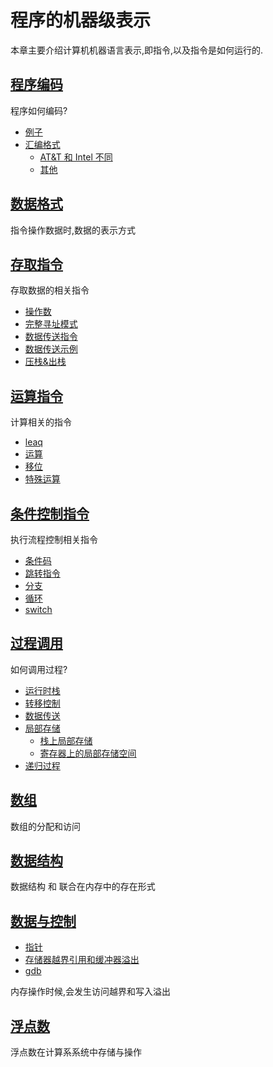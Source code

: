# 程序的机器级表示

本章主要介绍计算机机器语言表示,即指令,以及指令是如何运行的.

## [程序编码](./3.01.md)
  
程序如何编码?

* [例子](./3.01.md#例子)
* [汇编格式](./3.01.md#汇编格式)
  * [AT&T 和 Intel 不同](./3.01.md#att*和*intel*不同)
  * [其他](./3.01.md#其他)

## [数据格式](./3.02.md)

指令操作数据时,数据的表示方式

## [存取指令](./3.03.md)

存取数据的相关指令

* [操作数](./3.03.md#操作数)
* [完整寻址模式](./3.03.md#完整寻址模式)
* [数据传送指令](./3.03.md#数据传送指令)
* [数据传送示例](./3.03.md#数据传送示例)
* [压栈&出栈](./3.03.md#压栈出栈)

## [运算指令](./3.04.md)

计算相关的指令

* [leaq](./3.04.md#leaq)
* [运算](./3.04.md#运算)
* [移位](./3.04.md#移位)
* [特殊运算](./3.04.md#特殊运算)

## [条件控制指令](./3.05.md)

执行流程控制相关指令

* [条件码](./3.05.md#条件码)
* [跳转指令](./3.05.md#跳转指令)
* [分支](./3.05.md#分支)
* [循环](./3.05.md#循环)
* [switch](./3.05.md#switch)

## [过程调用](./3.06.md)

如何调用过程?

* [运行时栈](./3.06.md#运行时栈)
* [转移控制](./3.06.md#转移控制)
* [数据传送](./3.06.md#数据传送)
* [局部存储](./3.06.md#局部存储)
  * [栈上局部存储](./3.06.md#栈上局部存储)
  * [寄存器上的局部存储空间](./3.06.md#寄存器上的局部存储空间)
* [递归过程](./3.06.md#递归过程)

## [数组](./3.07.md)

数组的分配和访问

## [数据结构](./3.08.md)
  
数据结构 和 联合在内存中的存在形式

## [数据与控制](./3.09.md)

* [指针](./3.09.md#指针)
* [存储器越界引用和缓冲器溢出](./3.09.md#存储器越界引用和缓冲器溢出)
* [gdb](./3.09.md#gdb)

内存操作时候,会发生访问越界和写入溢出

## [浮点数](./3.10.md)

浮点数在计算系系统中存储与操作